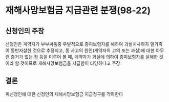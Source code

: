 # 재해사망보험금 지급관련 분쟁(98-22)

## 신청인의 주장
신청인은 계약자가 부부싸움중 우발적으로 종피보험자를 해하여 과실치사하자 일가족이 동반자살한 것으로 추정되고, 동 사고의 원인(계약자의 고의 또는 과실)에 대한 아무런 증거가 없는 점 등을 미루어 볼 때, 계약자가 과실에 의하여 종피보험자를 살해한 것이라 할 것이므로 재해사망보험금을 지급함이 타당하다고 주장

## 결론
피신청인에 대한 신청인의 재해사망보험금 지급청구를 각하한다